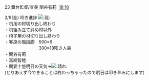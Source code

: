 23 舞台監督/宣美 関谷有莉  [18:18](https://mercury23newcomer.slack.com/archives/C06AKBYHGPM/p1707470325117149)  

2/9(金) 叩き進捗 ![:龍:](https://a.slack-edge.com/production-standard-emoji-assets/14.0/apple-medium/1f409@2x.png)  
・机用の材切り出し終わり  
・机組み立て斜め材以外  
・椅子用の材切り出し終わり  
・客席の階段脚　900×6  
　　　　　　　　300×18叩き人員  
・関谷有莉  
・富崎智睦  
・関要士悠明日の天気→![:晴れ:](https://a.slack-edge.com/production-standard-emoji-assets/14.0/apple-medium/2600-fe0f@2x.png)  
(とりあえず今できることは終わっちゃったので明日は叩き休みにします)